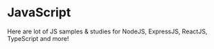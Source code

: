 # JavaScript
Here are lot of JS samples &amp; studies for NodeJS, ExpressJS, ReactJS, TypeScript and more!
